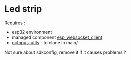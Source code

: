 # Led strip

Requires :
- esp32 environment
- managed component [esp_websocket_client](https://components.espressif.com/components/espressif/esp_websocket_client)
- [octopus-utils](https://github.com/LaCulotte/octopus-utils) - to clone in main/

Not sure about sdkconfig, remove it if it causes problems ?
